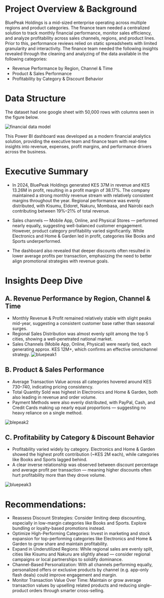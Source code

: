 # Project Overview & Background

BluePeak Holdings is a mid-sized enterprise operating across multiple regions and product categories. The finance team needed a centralized solution to track monthly financial performance, monitor sales efficiency, and analyze profitability across sales channels, regions, and product lines. Prior to this, performance reviews relied on static spreadsheets with limited granularity and interactivity.
The finance team needed the following insights revealed through the cleaning and analyzing of the data available in the following categories:
- Revenue Performance by Region, Channel & Time
- Product & Sales Performance
- Profitability by Category & Discount Behavior


# Data Structure 

The dataset had one google sheet with 50,000 rows with columns seen in the figure below.

![financial data model](https://github.com/user-attachments/assets/5fefee33-6635-443d-9d81-69ef0d2da19f)

This Power BI dashboard was developed as a modern financial analytics solution, providing the executive team and finance team with real-time insights into revenue, expenses, profit margins, and performance drivers across the business.

# Executive Summary
- In 2024, BluePeak Holdings generated KES 37M in revenue and KES 13.26M in profit, resulting in a profit margin of 38.17%. The company maintained a strong monthly revenue stream with relatively consistent margins throughout the year. Regional performance was evenly distributed, with Kisumu, Eldoret, Nakuru, Mombasa, and Nairobi each contributing between 19%–21% of total revenue.

- Sales channels — Mobile App, Online, and Physical Stores — performed nearly equally, suggesting well-balanced customer engagement. However, product category profitability varied significantly. While Electronics and Home & Garden led in profit, categories like Books and Sports underperformed.

- The dashboard also revealed that deeper discounts often resulted in lower average profits per transaction, emphasizing the need to better align promotional strategies with revenue goals.

# Insights Deep Dive
## A. Revenue Performance by Region, Channel & Time

- Monthly Revenue & Profit remained relatively stable with slight peaks mid-year, suggesting a consistent customer base rather than seasonal surges.
- Regional Sales Distribution was almost evenly split among the top 5 cities, showing a well-penetrated national market.
- Sales Channels (Mobile App, Online, Physical) were nearly tied, each generating approx. KES 12M+, which confirms an effective omnichannel strategy.
![bluepeak1](https://github.com/user-attachments/assets/da12b47c-3d28-4d15-9b58-336429c1fe9b)

## B. Product & Sales Performance
- Average Transaction Value across all categories hovered around KES 730–740, indicating pricing consistency.
- Total Quantity Sold was highest in Electronics and Home & Garden, both also leading in revenue and order volume.
- Payment Methods were also evenly distributed, with PayPal, Cash, and Credit Cards making up nearly equal proportions — suggesting no heavy reliance on a single method.

![blepeak2](https://github.com/user-attachments/assets/869fb152-5584-422f-8925-b572bf9c72e4)

## C. Profitability by Category & Discount Behavior

- Profitability varied widely by category. Electronics and Home & Garden showed the highest profit contribution (~KES 2M each), while categories like Books and Sports lagged behind.
- A clear inverse relationship was observed between discount percentage and average profit per transaction — meaning higher discounts often hurt profitability more than they drove volume.

![bluepeak3](https://github.com/user-attachments/assets/b654d96f-93ce-42f2-adbc-55f1caf2417f)

# Recommendations:
- Reassess Discount Strategies:
Consider limiting deep discounting, especially in low-margin categories like Books and Sports. Explore bundling or loyalty-based promotions instead.
- Optimize High-Performing Categories:
Invest in marketing and stock expansion for top-performing categories like Electronics and Home & Garden to grow share and maintain profitability.
- Expand in Underutilized Regions:
While regional sales are evenly split, cities like Kisumu and Nakuru are slightly ahead — consider regional campaigns or local partnerships to solidify dominance.
- Channel-Based Personalization:
With all channels performing equally, personalized offers or exclusive products by channel (e.g. app-only flash deals) could improve engagement and margin.
- Monitor Transaction Value Over Time:
Maintain or grow average transaction values by upselling related products and reducing single-product orders through smarter cross-selling.
